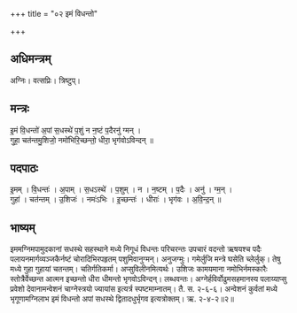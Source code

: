 +++
title = "०२ इमं विधन्तो"

+++
## अधिमन्त्रम्
अग्निः। वत्सप्रिः। त्रिष्टुप्।

## मन्त्रः
इ॒मं वि॒धन्तो॑ अ॒पां स॒धस्थे॑ प॒शुं न न॒ष्टं प॒दैरनु॑ ग्मन् ।  
गुहा॒ चत॑न्तमु॒शिजो॒ नमो॑भिरि॒च्छन्तो॒ धीरा॒ भृग॑वोऽविन्दन् ॥

## पदपाठः
इ॒मम् । वि॒धन्तः॑ । अ॒पाम् । स॒धऽस्थे॑ । प॒शुम् । न । न॒ष्टम् । प॒दैः । अनु॑ । ग्म॒न् ।  
गुहा॑ । चत॑न्तम् । उ॒शिजः॑ । नमः॑ऽभिः । इ॒च्छन्तः॑ । धीराः॑ । भृग॑वः । अ॒वि॒न्द॒न् ॥

## भाष्यम्
इममग्निमपामुदकानां सधस्थे सहस्थाने मध्ये निगूधं विधन्तः परिचरन्तः उपचारं वदन्तो ऋषयश्च पदैः पलायनमार्गव्यञ्जकैर्नष्टं चोरादिभिरपहृतम् पशुमिवानुग्मन्। अनुजग्मुः। गमेर्लुजि मन्त्रे घसेति च्लेर्लुक्। तेषु मध्ये गुहा गुहायां चतन्तम्। चतिर्गतिकर्मा। अप्सुविलीनमित्यर्थः। उशिजः कामयमाना नमोभिर्नमस्कारैः स्तोत्रैर्वेच्छन्त आत्मन इच्छन्तो धीरा धीमन्तो भृगवोऽविन्दन्। लब्धवन्तः। अग्नेर्हविर्वोढुमसहमानस्य पलाय्याप्सु प्रवेशो देवानामन्वेशनं चाग्नेस्त्रयो ज्यायांस इत्यर्त्र स्पष्टमाम्नातम्। तै. स. २-६-६। अन्वेशनं कुर्वतां मध्ये भृगूणामग्निलाभ इमं विधन्तो अपां सधस्थे द्वितादधुर्भृगव इत्यत्रोक्तम्। ऋ. २-४-२॥२॥